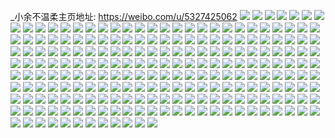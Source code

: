 _小余不温柔主页地址: https://weibo.com/u/5327425062 
![](https://wx4.sinaimg.cn/mw2000/005OxkCGly1h8xyoplf1xj30tz0zagwa.jpg) 
![](https://wx4.sinaimg.cn/mw2000/005OxkCGly1h8v2hy63tgj313u0tuwww.jpg) 
![](https://wx4.sinaimg.cn/mw2000/005OxkCGly1h8t9u72eh8j30u00sl4au.jpg) 
![](https://wx4.sinaimg.cn/mw2000/005OxkCGly1h8s9xjg4kaj30zu25o4qp.jpg) 
![](https://wx4.sinaimg.cn/mw2000/005OxkCGly1h8k89a46g3j30qx0izgp6.jpg) 
![](https://wx4.sinaimg.cn/mw2000/005OxkCGly1h89jsdlx13j30u01hcn5g.jpg) 
![](https://wx4.sinaimg.cn/mw2000/005OxkCGly1h84ykwp9pjj31o0280kjm.jpg) 
![](https://wx4.sinaimg.cn/mw2000/005OxkCGly1h8030hqyerj30u00w3tcz.jpg) 
![](https://wx4.sinaimg.cn/mw2000/005OxkCGly1h8030gnhonj30u0168mz7.jpg) 
![](https://wx4.sinaimg.cn/mw2000/005OxkCGly1h61shrsp2jj30q60p0t8l.jpg) 
![](https://wx4.sinaimg.cn/mw2000/005OxkCGly1h61shrirvsj30u01hc74j.jpg) 
![](https://wx4.sinaimg.cn/mw2000/005OxkCGly1h5tgzpszm1j30u01swaij.jpg) 
![](https://wx4.sinaimg.cn/mw2000/005OxkCGly1h5tgvu3dgzj30u01swwmv.jpg) 
![](https://wx4.sinaimg.cn/mw2000/005OxkCGly1h5q9rlui29j30zo1azb1d.jpg) 
![](https://wx4.sinaimg.cn/mw2000/005OxkCGly1h5keof2396j33402c0kjm.jpg) 
![](https://wx4.sinaimg.cn/mw2000/005OxkCGly1h5fif61kl3j30zo0ru0xo.jpg) 
![](https://wx4.sinaimg.cn/mw2000/005OxkCGly1h5fif7xpa6j30u0140tfy.jpg) 
![](https://wx4.sinaimg.cn/mw2000/005OxkCGly1h50wqctohjj30u014swnk.jpg) 
![](https://wx4.sinaimg.cn/mw2000/005OxkCGly1h4y8x3zvl5j30u0140wm6.jpg) 
![](https://wx4.sinaimg.cn/mw2000/005OxkCGly1h4q90d2y92j30zo0qn7b0.jpg) 
![](https://wx4.sinaimg.cn/mw2000/005OxkCGgy1h4h9xxkdfgj30u01sx79z.jpg) 
![](https://wx4.sinaimg.cn/mw2000/005OxkCGgy1h4dpg48byvj30zo2567wh.jpg) 
![](https://wx4.sinaimg.cn/mw2000/005OxkCGgy1h4cmslj0bqj30u01sxn3d.jpg) 
![](https://wx4.sinaimg.cn/mw2000/005OxkCGgy1h4cmt4tvnwj30u01swwll.jpg) 
![](https://wx4.sinaimg.cn/mw2000/005OxkCGgy1h4cmsp4sxgj30u01sx0xp.jpg) 
![](https://wx4.sinaimg.cn/mw2000/005OxkCGly1h46uor1zkej30u0140dnr.jpg) 
![](https://wx4.sinaimg.cn/mw2000/005OxkCGly1h46uonel7gj30u0140gu4.jpg) 
![](https://wx4.sinaimg.cn/mw2000/005OxkCGly1h44gfexd6bj31400u0439.jpg) 
![](https://wx4.sinaimg.cn/mw2000/005OxkCGly1h44agv3n3tj30u01orn4y.jpg) 
![](https://wx4.sinaimg.cn/mw2000/005OxkCGly1h3ph30wy4rj30u0140afc.jpg) 
![](https://wx4.sinaimg.cn/mw2000/005OxkCGly1h3ph2z6qr5j30u01sxn2r.jpg) 
![](https://wx4.sinaimg.cn/mw2000/005OxkCGly1h3jay2x08sj30zo256wj6.jpg) 
![](https://wx4.sinaimg.cn/mw2000/005OxkCGly1h3hhoaotp1j30u0140n2k.jpg) 
![](https://wx4.sinaimg.cn/mw2000/005OxkCGly1h3evi6dgkej30ug1cptcr.jpg) 
![](https://wx4.sinaimg.cn/mw2000/005OxkCGly1h3822fhzktj30u0140guq.jpg) 
![](https://wx4.sinaimg.cn/mw2000/005OxkCGly1h37y4wsg6mj30u0140tl2.jpg) 
![](https://wx4.sinaimg.cn/mw2000/005OxkCGly1h33ocglricj30v80v848d.jpg) 
![](https://wx4.sinaimg.cn/mw2000/005OxkCGly1h33och2bkdj30m80m80xz.jpg) 
![](https://wx4.sinaimg.cn/mw2000/005OxkCGly1h33louxledj33402c0b2a.jpg) 
![](https://wx4.sinaimg.cn/mw2000/005OxkCGly1h33gepxglyj30qt1swgvl.jpg) 
![](https://wx4.sinaimg.cn/mw2000/005OxkCGly1h33geoqeoqj30qy1sw12a.jpg) 
![](https://wx4.sinaimg.cn/mw2000/005OxkCGly1h3047edg02j32c0340x6p.jpg) 
![](https://wx4.sinaimg.cn/mw2000/005OxkCGly1h2yiqex4puj30zo1go17w.jpg) 
![](https://wx4.sinaimg.cn/mw2000/005OxkCGly1h2xn5dfv96j30ty0usdsl.jpg) 
![](https://wx4.sinaimg.cn/mw2000/005OxkCGly1h2ucdlmjsej32c02mgkjl.jpg) 
![](https://wx4.sinaimg.cn/mw2000/005OxkCGly1h2ucdgys4fj32c03401ky.jpg) 
![](https://wx4.sinaimg.cn/mw2000/005OxkCGly1h2tdkdcor7j30qa19utgv.jpg) 
![](https://wx4.sinaimg.cn/mw2000/005OxkCGly1h2tdkdsmjsj30q80zh79q.jpg) 
![](https://wx4.sinaimg.cn/mw2000/005OxkCGly1h1nm0izqcmj30we0u010m.jpg) 
![](https://wx4.sinaimg.cn/mw2000/005OxkCGly1h11lfwrn16j30u01swn6b.jpg) 
![](https://wx4.sinaimg.cn/mw2000/005OxkCGly1h0j9vjv544j30u01swk3k.jpg) 
![](https://wx4.sinaimg.cn/mw2000/005OxkCGly1h0j9vkoo50j30wi1bdn73.jpg) 
![](https://wx4.sinaimg.cn/mw2000/005OxkCGly1h09f1uqjdmj30u01swwlv.jpg) 
![](https://wx4.sinaimg.cn/mw2000/005OxkCGly1h063ko8zkzj30zo1q0tzc.jpg) 
![](https://wx4.sinaimg.cn/mw2000/005OxkCGly1gzpsp9a49jj30zo256k4s.jpg) 
![](https://wx4.sinaimg.cn/mw2000/005OxkCGly1gzk1xf4p76j30zo0uk47g.jpg) 
![](https://wx4.sinaimg.cn/mw2000/005OxkCGly1gzk1xnhkymj30u00ukti4.jpg) 
![](https://wx4.sinaimg.cn/mw2000/005OxkCGly1gzieqwr7omj32c0340npd.jpg) 
![](https://wx4.sinaimg.cn/mw2000/005OxkCGly1gyuo81w61hj30wi1yce81.jpg) 
![](https://wx4.sinaimg.cn/mw2000/005OxkCGly1gytta8yyj8j30u01sytg7.jpg) 
![](https://wx4.sinaimg.cn/mw2000/005OxkCGly1gxksi2c1t7j31be0zkk0r.jpg) 
![](https://wx4.sinaimg.cn/mw2000/005OxkCGly1gxksi224ccj31be0zk485.jpg) 
![](https://wx4.sinaimg.cn/mw2000/005OxkCGly1gx6e90bx90j30n00d2q63.jpg) 
![](https://wx4.sinaimg.cn/mw2000/005OxkCGly1gx1swazayuj31o02804qp.jpg) 
![](https://wx4.sinaimg.cn/mw2000/005OxkCGly1gx1sw9mbmbj31o0280b29.jpg) 
![](https://wx4.sinaimg.cn/mw2000/005OxkCGly1gwwfprmggaj32c0340npe.jpg) 
![](https://wx4.sinaimg.cn/mw2000/005OxkCGly1gwwfpu0aisj32c0340e82.jpg) 
![](https://wx4.sinaimg.cn/mw2000/005OxkCGly1gwwfpy465lj32c03407wh.jpg) 
![](https://wx4.sinaimg.cn/mw2000/005OxkCGly1gwwfpwyetzj32c0340b2a.jpg) 
![](https://wx4.sinaimg.cn/mw2000/005OxkCGly1gwuwid6o6cj30n01ds416.jpg) 
![](https://wx4.sinaimg.cn/mw2000/005OxkCGly1gwuwidv012j30n00slwgt.jpg) 
![](https://wx4.sinaimg.cn/mw2000/005OxkCGly1gwpgqywivmj31o02804qp.jpg) 
![](https://wx4.sinaimg.cn/mw2000/005OxkCGly1gwpgr029qaj31o02801kx.jpg) 
![](https://wx4.sinaimg.cn/mw2000/005OxkCGly1gwofxzl1zsj32c0340e83.jpg) 
![](https://wx4.sinaimg.cn/mw2000/005OxkCGly1gwofy6j981j32c03401kz.jpg) 
![](https://wx4.sinaimg.cn/mw2000/005OxkCGly1gwgw6psii9j30n00raqaf.jpg) 
![](https://wx4.sinaimg.cn/mw2000/005OxkCGly1gwgw6qkf5yj30n00f9td7.jpg) 
![](https://wx4.sinaimg.cn/mw2000/005OxkCGly1gwcsykpmywj33402c0hdu.jpg) 
![](https://wx4.sinaimg.cn/mw2000/005OxkCGly1gwcsyhs5owj32c0340e82.jpg) 
![](https://wx4.sinaimg.cn/mw2000/005OxkCGly1gwb4u1k2y3j30n01ds7fa.jpg) 
![](https://wx4.sinaimg.cn/mw2000/005OxkCGly1gwbgv9sr98j30n00jnad9.jpg) 
![](https://wx4.sinaimg.cn/mw2000/005OxkCGly1gw0w4h7govj33402c0b2b.jpg) 
![](https://wx4.sinaimg.cn/mw2000/005OxkCGly1gw0w4edzmcj33402c0hdv.jpg) 
![](https://wx4.sinaimg.cn/mw2000/005OxkCGly1gvyhn3cdcyj32c0340npd.jpg) 
![](https://wx4.sinaimg.cn/mw2000/005OxkCGly1gvyhn62wtmj32c0340u0x.jpg) 
![](https://wx4.sinaimg.cn/mw2000/005OxkCGly1gvyho22ia3j30n01dsq5j.jpg) 
![](https://wx4.sinaimg.cn/mw2000/005OxkCGly1gvyhn0h2n5j30wi1ycjy9.jpg) 
![](https://wx4.sinaimg.cn/mw2000/005OxkCGly1gvxhgcuonlj32c03404qr.jpg) 
![](https://wx4.sinaimg.cn/mw2000/005OxkCGly1gvxhge7yf4j32c0340hdu.jpg) 
![](https://wx4.sinaimg.cn/mw2000/005OxkCGly1gvxeko19rxj32c0340qv6.jpg) 
![](https://wx4.sinaimg.cn/mw2000/005OxkCGly1gvxeks5z0cj32c0340hdv.jpg) 
![](https://wx4.sinaimg.cn/mw2000/005OxkCGly1gvvfbvzp43j30n0090t9o.jpg) 
![](https://wx4.sinaimg.cn/mw2000/005OxkCGly1gv3qrmldjlj62c03407wi02.jpg) 
![](https://wx4.sinaimg.cn/mw2000/005OxkCGly1gv3ka92uy9j63402c0u0z02.jpg) 
![](https://wx4.sinaimg.cn/mw2000/005OxkCGly1gv3ka0twtzj63402c01l002.jpg) 
![](https://wx4.sinaimg.cn/mw2000/005OxkCGly1gv1533remij61hb280kjl02.jpg) 
![](https://wx4.sinaimg.cn/mw2000/005OxkCGly1gv1536my1bj61h8280hdt02.jpg) 
![](https://wx4.sinaimg.cn/mw2000/005OxkCGly1gv152zevhzj63402c000002.jpg) 
![](https://wx4.sinaimg.cn/mw2000/005OxkCGly1gv152w1o7dj62c03401kz02.jpg) 
![](https://wx4.sinaimg.cn/mw2000/005OxkCGly1guwncp0bp2j62c03404qr02.jpg) 
![](https://wx4.sinaimg.cn/mw2000/005OxkCGly1guwn8kvsj2j32c0340u0y.jpg) 
![](https://wx4.sinaimg.cn/mw2000/005OxkCGly1guvbdn6fynj61o0280e8102.jpg) 
![](https://wx4.sinaimg.cn/mw2000/005OxkCGly1guvbdj3zpgj61o0280hdt02.jpg) 
![](https://wx4.sinaimg.cn/mw2000/005OxkCGly1guvbzq65qxj62c01kdb2902.jpg) 
![](https://wx4.sinaimg.cn/mw2000/005OxkCGly1guvbzvyue6j62c0340u0y02.jpg) 
![](https://wx4.sinaimg.cn/mw2000/005OxkCGly1guvbzspr6ej62c02437wi02.jpg) 
![](https://wx4.sinaimg.cn/mw2000/005OxkCGly1guvc00b6oej62c03401l002.jpg) 
![](https://wx4.sinaimg.cn/mw2000/005OxkCGly1gut6fdzclnj60zg1bawje02.jpg) 
![](https://wx4.sinaimg.cn/mw2000/005OxkCGly1gut6fdhyeyj62c0340u0z02.jpg) 
![](https://wx4.sinaimg.cn/mw2000/005OxkCGly1gurzhtoi9mj62c0340e8402.jpg) 
![](https://wx4.sinaimg.cn/mw2000/005OxkCGly1gurzi70azpj32c03404qs.jpg) 
![](https://wx4.sinaimg.cn/mw2000/005OxkCGly1gurziik8tkj62c0340qv702.jpg) 
![](https://wx4.sinaimg.cn/mw2000/005OxkCGly1gurzhgdkr0j62c0340e8302.jpg) 
![](https://wx4.sinaimg.cn/mw2000/005OxkCGly1guqye4cos5j62c0340npe02.jpg) 
![](https://wx4.sinaimg.cn/mw2000/005OxkCGly1guqye6g9sqj62c0340kjm02.jpg) 
![](https://wx4.sinaimg.cn/mw2000/005OxkCGly1guqye8h4jzj61o0280e8102.jpg) 
![](https://wx4.sinaimg.cn/mw2000/005OxkCGly1guqye9nnrrj61o02807wh02.jpg) 
![](https://wx4.sinaimg.cn/mw2000/005OxkCGly1gunla8ax48j60n01dsgpb02.jpg) 
![](https://wx4.sinaimg.cn/mw2000/005OxkCGly1gunla9sxl4j60n01ds7tc02.jpg) 
![](https://wx4.sinaimg.cn/mw2000/005OxkCGly1gul1qfenxxj62c0340x6p02.jpg) 
![](https://wx4.sinaimg.cn/mw2000/005OxkCGly1gul1qectdtj62c0340npe02.jpg) 
![](https://wx4.sinaimg.cn/mw2000/005OxkCGly1gul1qgwjz9j32c0340qv6.jpg) 
![](https://wx4.sinaimg.cn/mw2000/005OxkCGly1gul1qiyqn5j61o0280e8102.jpg) 
![](https://wx4.sinaimg.cn/mw2000/005OxkCGly1gujtlmoeijj62c0340x6q02.jpg) 
![](https://wx4.sinaimg.cn/mw2000/005OxkCGly1gujtlj73akj61rc1lpnpd02.jpg) 
![](https://wx4.sinaimg.cn/mw2000/005OxkCGly1guhq70hnamj62c0340e8202.jpg) 
![](https://wx4.sinaimg.cn/mw2000/005OxkCGly1guhq7d4yvcj62c0340qv502.jpg) 
![](https://wx4.sinaimg.cn/mw2000/005OxkCGly1guhq7aaaroj32c0340u0y.jpg) 
![](https://wx4.sinaimg.cn/mw2000/005OxkCGly1guhq6ygd1ij31o0280e81.jpg) 
![](https://wx4.sinaimg.cn/mw2000/005OxkCGly1gug5kvs8z9j62c03401ky02.jpg) 
![](https://wx4.sinaimg.cn/mw2000/005OxkCGly1gug5l3bce0j62c0340e8202.jpg) 
![](https://wx4.sinaimg.cn/mw2000/005OxkCGly1guf83eqk1sj62c0340b2a02.jpg) 
![](https://wx4.sinaimg.cn/mw2000/005OxkCGly1gu7cncfu26j32c0340x6q.jpg) 
![](https://wx4.sinaimg.cn/mw2000/005OxkCGly1gu7cn68f7uj32c03407wh.jpg) 
![](https://wx4.sinaimg.cn/mw2000/005OxkCGly1gu2jqh6i5sj33402c0npe.jpg) 
![](https://wx4.sinaimg.cn/mw2000/005OxkCGly1gu2jqibe3pj30u01hcwko.jpg) 
![](https://wx4.sinaimg.cn/mw2000/005OxkCGly1gu2jqim1skj30mz0f2q4f.jpg) 
![](https://wx4.sinaimg.cn/mw2000/005OxkCGly1gu2jqe4gvcj32c03404qq.jpg) 
![](https://wx4.sinaimg.cn/mw2000/005OxkCGly1gu08m0spwhj30n01dsq8i.jpg) 
![](https://wx4.sinaimg.cn/mw2000/005OxkCGly1gu08lzh7hmj30n01dsn46.jpg) 
![](https://wx4.sinaimg.cn/mw2000/005OxkCGly1gtxskng7o9j32c0340e82.jpg) 
![](https://wx4.sinaimg.cn/mw2000/005OxkCGly1gtr2p97nc4j32c0340e82.jpg) 
![](https://wx4.sinaimg.cn/mw2000/005OxkCGly1gtr2pef3daj32c0340u0x.jpg) 
![](https://wx4.sinaimg.cn/mw2000/005OxkCGly1gtewg6rg3oj30jm0ve427.jpg) 
![](https://wx4.sinaimg.cn/mw2000/005OxkCGly1gte9na0ts3j318g1q4e2z.jpg) 
![](https://wx4.sinaimg.cn/mw2000/005OxkCGly1gte9n0oumtj31nc228u0x.jpg) 
![](https://wx4.sinaimg.cn/mw2000/005OxkCGly1gt9gzftni3j32c03404qr.jpg) 
![](https://wx4.sinaimg.cn/mw2000/005OxkCGly1gt9gzp9rarj32c0340hdv.jpg) 
![](https://wx4.sinaimg.cn/mw2000/005OxkCGly1gsy87yeh8fj30n00oladz.jpg) 
![](https://wx4.sinaimg.cn/mw2000/005OxkCGly1gstfsun8tsj31o02804qp.jpg) 
![](https://wx4.sinaimg.cn/mw2000/005OxkCGly1gstftj95goj30n01dsh3t.jpg) 
![](https://wx4.sinaimg.cn/mw2000/005OxkCGly1gsshsn81mvj32c0340e81.jpg) 
![](https://wx4.sinaimg.cn/mw2000/005OxkCGly1gsshs9z9p4j30u01uowhr.jpg) 
![](https://wx4.sinaimg.cn/mw2000/005OxkCGly1gsshoiqmxnj30fg04k74j.jpg) 
![](https://wx4.sinaimg.cn/mw2000/005OxkCGly1gsshqcnjgvj31o0280e81.jpg) 
![](https://wx4.sinaimg.cn/mw2000/005OxkCGly1gsqucr9vnyj32c0340qv6.jpg) 
![](https://wx4.sinaimg.cn/mw2000/005OxkCGly1gspgziyoy8j32c0340hdu.jpg) 
![](https://wx4.sinaimg.cn/mw2000/005OxkCGly1gspgzlxo9sj32c0340hdu.jpg) 
![](https://wx4.sinaimg.cn/mw2000/005OxkCGly1gsoujk2doij32c03404qp.jpg) 
![](https://wx4.sinaimg.cn/mw2000/005OxkCGly1gsoujhlvm5j32c03407wh.jpg) 
![](https://wx4.sinaimg.cn/mw2000/005OxkCGly1gsnmkfgew8j32c0340kjm.jpg) 
![](https://wx4.sinaimg.cn/mw2000/005OxkCGly1gsln1w0oerj33402c0e82.jpg) 
![](https://wx4.sinaimg.cn/mw2000/005OxkCGly1gsln1zds2mj32c0340qv6.jpg) 
![](https://wx4.sinaimg.cn/mw2000/005OxkCGly1gsln1nbv6lj31o0280kjl.jpg) 
![](https://wx4.sinaimg.cn/mw2000/005OxkCGly1gsln1rgk3pj31o0280e81.jpg) 
![](https://wx4.sinaimg.cn/mw2000/005OxkCGly1gslapy4aprj32c0340npf.jpg) 
![](https://wx4.sinaimg.cn/mw2000/005OxkCGly1gsiml2gzivj30n01dsn7m.jpg) 
![](https://wx4.sinaimg.cn/mw2000/005OxkCGly1gsiml47oydj30n01dswon.jpg) 
![](https://wx4.sinaimg.cn/mw2000/005OxkCGly1gsegvnfkp0j32c0340u0x.jpg) 
![](https://wx4.sinaimg.cn/mw2000/005OxkCGly1gs3ds7fmbzj32c03401ky.jpg) 
![](https://wx4.sinaimg.cn/mw2000/005OxkCGly1grgxbs01zdj32c03404qp.jpg) 
![](https://wx4.sinaimg.cn/mw2000/005OxkCGly1gr2zhstq0wj31ad0q2gra.jpg) 
![](https://wx4.sinaimg.cn/mw2000/005OxkCGly1gr2zhulyaaj315x0nlgpu.jpg) 
![](https://wx4.sinaimg.cn/mw2000/005OxkCGly1gr2zhv6f2yj31hc0u07dj.jpg) 
![](https://wx4.sinaimg.cn/mw2000/005OxkCGly1gr2zhqoqxxj33402c0npd.jpg) 
![](https://wx4.sinaimg.cn/mw2000/005OxkCGly1gr0m4ybp6uj30n00uj45f.jpg) 
![](https://wx4.sinaimg.cn/mw2000/005OxkCGly1gr0m57ykdpj32801o0x6p.jpg) 
![](https://wx4.sinaimg.cn/mw2000/005OxkCGly1gqq8fbul4qj32c03407wj.jpg) 
![](https://wx4.sinaimg.cn/mw2000/005OxkCGgy1gq84ilspebj31o0280qv5.jpg) 
![](https://wx4.sinaimg.cn/mw2000/005OxkCGgy1gq84d0eohfj33402c0e81.jpg) 
![](https://wx4.sinaimg.cn/mw2000/005OxkCGgy1gq84g0p88dj31o0280u0x.jpg) 
![](https://wx4.sinaimg.cn/mw2000/005OxkCGgy1gq84iinprxj33402c0qsn.jpg) 
![](https://wx4.sinaimg.cn/mw2000/005OxkCGgy1gq84icmzftj31o0280npd.jpg) 
![](https://wx4.sinaimg.cn/mw2000/005OxkCGly1gpox8y7inqj32c0340x6u.jpg) 
![](https://wx4.sinaimg.cn/mw2000/005OxkCGly1gpox8r0mjwj32c0340e83.jpg) 
![](https://wx4.sinaimg.cn/mw2000/005OxkCGly1gpox8v0v8nj32c0340x6s.jpg) 
![](https://wx4.sinaimg.cn/mw2000/005OxkCGly1gpox9bqq2bj32c0340npg.jpg) 
![](https://wx4.sinaimg.cn/mw2000/005OxkCGly1gplwhw3q3fj32c0340kjm.jpg) 
![](https://wx4.sinaimg.cn/mw2000/005OxkCGly1gplwhpymy5j32c0340kjm.jpg) 
![](https://wx4.sinaimg.cn/mw2000/005OxkCGly1gpkju9b28kj30n00d241n.jpg) 
![](https://wx4.sinaimg.cn/mw2000/005OxkCGly1gpkju9vkofj31sc28wkjl.jpg) 
![](https://wx4.sinaimg.cn/mw2000/005OxkCGly1gpegi3mb08j31o0280b2a.jpg) 
![](https://wx4.sinaimg.cn/mw2000/005OxkCGly1gpeghvbgjuj31o02807wi.jpg) 
![](https://wx4.sinaimg.cn/mw2000/005OxkCGly1gpeghz8zvbj31o02807wi.jpg) 
![](https://wx4.sinaimg.cn/mw2000/005OxkCGly1gpegi4igaqj30n01ds478.jpg) 
![](https://wx4.sinaimg.cn/mw2000/005OxkCGly1gpdg6m1a45j32c0340x6q.jpg) 
![](https://wx4.sinaimg.cn/mw2000/005OxkCGly1gpdg6n3r6lj33402c04qp.jpg) 
![](https://wx4.sinaimg.cn/mw2000/005OxkCGly1gpdg6k4xjuj32c0340e82.jpg) 
![](https://wx4.sinaimg.cn/mw2000/005OxkCGly1gpdg5ea1aoj31o0280hdu.jpg) 
![](https://wx4.sinaimg.cn/mw2000/005OxkCGly1gpdd2oo6aaj32c03401l1.jpg) 
![](https://wx4.sinaimg.cn/mw2000/005OxkCGly1gpdd30i7y0j31o02804qq.jpg) 
![](https://wx4.sinaimg.cn/mw2000/005OxkCGly1gp05tipgcyj30vc15stwz.jpg) 
![](https://wx4.sinaimg.cn/mw2000/005OxkCGly1gp05tmzaxqj30vc15s1hg.jpg) 
![](https://wx4.sinaimg.cn/mw2000/005OxkCGly1gp05t6hagxj32c03401ky.jpg) 
![](https://wx4.sinaimg.cn/mw2000/005OxkCGly1gp05td5o15j33402c04qp.jpg) 
![](https://wx4.sinaimg.cn/mw2000/005OxkCGly1govdukr80dj318g1nawwa.jpg) 
![](https://wx4.sinaimg.cn/mw2000/005OxkCGly1go9dihkmpbj30n00mxaqt.jpg) 
![](https://wx4.sinaimg.cn/mw2000/005OxkCGly1go9digilivj318g18g44q.jpg) 
![](https://wx4.sinaimg.cn/mw2000/005OxkCGly1go9dfzxlrmj32c03404qq.jpg) 
![](https://wx4.sinaimg.cn/mw2000/005OxkCGly1go9dg3qqy7j32c029rnpe.jpg) 
![](https://wx4.sinaimg.cn/mw2000/005OxkCGly1go360d0y6ej32c0340b2a.jpg) 
![](https://wx4.sinaimg.cn/mw2000/005OxkCGly1go360u01pfj32c0340e82.jpg) 
![](https://wx4.sinaimg.cn/mw2000/005OxkCGly1gnuc6nwvhpj32c0340b29.jpg) 
![](https://wx4.sinaimg.cn/mw2000/005OxkCGly1gnuc6yce5gj32c0340x6p.jpg) 
![](https://wx4.sinaimg.cn/mw2000/005OxkCGly1gnuc6gxeivj32c0340e82.jpg) 
![](https://wx4.sinaimg.cn/mw2000/005OxkCGly1gnuc78tcoyj32c0340x6p.jpg) 
![](https://wx4.sinaimg.cn/mw2000/005OxkCGly1gnt8xrfra1j31o0280b2a.jpg) 
![](https://wx4.sinaimg.cn/mw2000/005OxkCGly1gnt8ymm409j30u01404qp.jpg) 
![](https://wx4.sinaimg.cn/mw2000/005OxkCGly1gnt8yh45enj32c02seqv6.jpg) 
